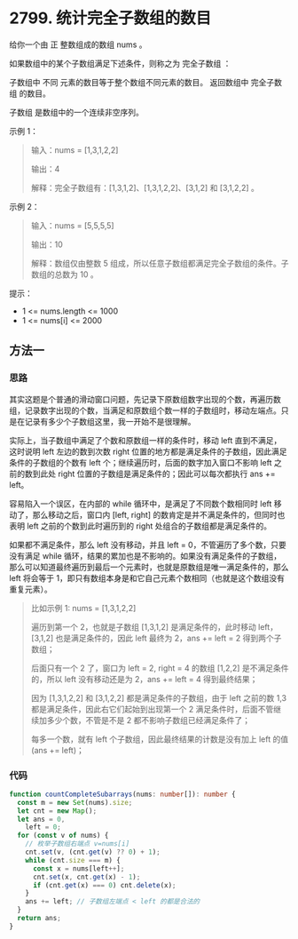 # 2799. 统计完全子数组的数目

给你一个由 正 整数组成的数组 nums 。

如果数组中的某个子数组满足下述条件，则称之为 完全子数组 ：

子数组中 不同 元素的数目等于整个数组不同元素的数目。
返回数组中 完全子数组 的数目。

子数组 是数组中的一个连续非空序列。

示例 1：

> 输入：nums = [1,3,1,2,2]
>
> 输出：4
>
> 解释：完全子数组有：[1,3,1,2]、[1,3,1,2,2]、[3,1,2] 和 [3,1,2,2] 。

示例 2：

> 输入：nums = [5,5,5,5]
>
> 输出：10
>
> 解释：数组仅由整数 5 组成，所以任意子数组都满足完全子数组的条件。子数组的总数为 10 。

提示：

- 1 <= nums.length <= 1000
- 1 <= nums[i] <= 2000

## 方法一

### 思路

其实这题是个普通的滑动窗口问题，先记录下原数组数字出现的个数，再遍历数组，记录数字出现的个数，当满足和原数组个数一样的子数组时，移动左端点。只是在记录有多少个子数组这里，我一开始不是很理解。

实际上，当子数组中满足了个数和原数组一样的条件时，移动 left 直到不满足，这时说明 left 左边的数到次数 right 位置的地方都是满足条件的子数组，因此满足条件的子数组的个数有 left 个；继续遍历时，后面的数字加入窗口不影响 left 之前的数到此处 right 位置的子数组是满足条件的；因此可以每次都执行 ans += left。

容易陷入一个误区，在内部的 while 循环中，是满足了不同数个数相同时 left 移动了，那么移动之后，窗口内 [left, right] 的数肯定是并不满足条件的，但同时也表明 left 之前的个数到此时遍历到的 right 处组合的子数组都是满足条件的。

如果都不满足条件，那么 left 没有移动，并且 left = 0，不管遍历了多个数，只要没有满足 while 循环，结果的累加也是不影响的。如果没有满足条件的子数组，那么可以知道最终遍历到最后一个元素时，也就是原数组是唯一满足条件的，那么 left 将会等于 1，即只有数组本身是和它自己元素个数相同（也就是这个数组没有重复元素）。

> 比如示例 1: nums = [1,3,1,2,2]
>
> 遍历到第一个 2，也就是子数组 [1,3,1,2] 是满足条件的，此时移动 left，[3,1,2] 也是满足条件的，因此 left 最终为 2，ans += left = 2 得到两个子数组；
>
> 后面只有一个 2 了，窗口为 left = 2, right = 4 的数组 [1,2,2] 是不满足条件的，所以 left 没有移动还是为 2，ans += left = 4 得到最终结果；
>
> 因为 [1,3,1,2,2] 和 [3,1,2,2] 都是满足条件的子数组，由于 left 之前的数 1,3 都是满足条件，因此右它们起始到出现第一个 2 满足条件时，后面不管继续加多少个数，不管是不是 2 都不影响子数组已经满足条件了；
>
> 每多一个数，就有 left 个子数组，因此最终结果的计数是没有加上 left 的值 (ans += left)；

### 代码

```ts
function countCompleteSubarrays(nums: number[]): number {
  const m = new Set(nums).size;
  let cnt = new Map();
  let ans = 0,
    left = 0;
  for (const v of nums) {
    // 枚举子数组右端点 v=nums[i]
    cnt.set(v, (cnt.get(v) ?? 0) + 1);
    while (cnt.size === m) {
      const x = nums[left++];
      cnt.set(x, cnt.get(x) - 1);
      if (cnt.get(x) === 0) cnt.delete(x);
    }
    ans += left; // 子数组左端点 < left 的都是合法的
  }
  return ans;
}
```
